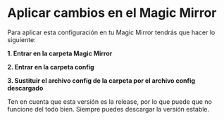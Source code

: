 # Aplicar cambios en el Magic Mirror

Para aplicar esta configuración en tu Magic Mirror tendrás que hacer lo siguiente:

**1. Entrar en la carpeta Magic Mirror**

**2. Entrar en la carpeta config**

**3. Sustituir el archivo config de la carpeta por el archivo config descargado**

Ten en cuenta que esta versión es la release, por lo que puede que no funcione del todo bien. Siempre puedes descargar la versión estable.
